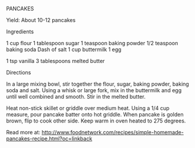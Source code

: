 PANCAKES

Yield:
About 10-12 pancakes

Ingredients

1 cup flour
1 tablespoon sugar
1 teaspoon baking powder
1/2 teaspoon baking soda
Dash of salt
1 cup buttermilk
1 egg

1 tsp vanilla
3 tablespoons melted butter

Directions

In a large mixing bowl, stir together the flour, sugar, baking powder, baking soda and salt. Using a whisk or large fork, mix in the buttermilk and egg until well combined and smooth. Stir in the melted butter.

Heat non-stick skillet or griddle over medium heat. Using a 1/4 cup measure, pour pancake batter onto hot griddle. When pancake is golden brown, flip to cook other side. Keep warm in oven heated to 275 degrees.


Read more at: http://www.foodnetwork.com/recipes/simple-homemade-pancakes-recipe.html?oc=linkback